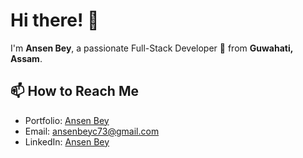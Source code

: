 # Hi there! 👋
I'm **Ansen Bey**, a passionate Full-Stack Developer 🚀 from **Guwahati, Assam**.

## 📫 How to Reach Me
- Portfolio: [Ansen Bey](https://www.ansenbey.com)
- Email: [ansenbeyc73@gmail.com](mailto:ansenbeyc73@gmail.com)
- LinkedIn: [Ansen Bey](https://www.linkedin.com/in/ansen-bey-b27977209/)
